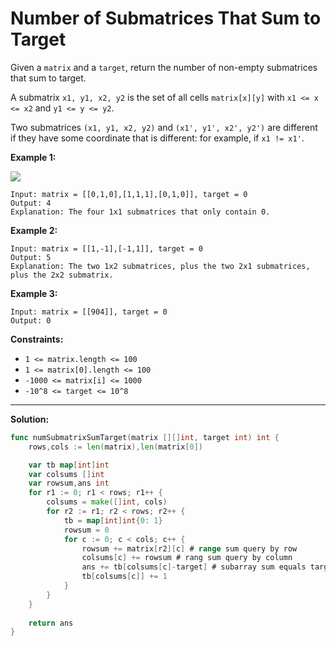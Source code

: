 # Number of Submatrices That Sum to Target

Given a  `matrix` and a  `target`, return the number of non-empty submatrices that sum to  target.

A submatrix  `x1, y1, x2, y2`  is the set of all cells  `matrix[x][y]`  with  `x1 <= x <= x2`  and  `y1 <= y <= y2`.

Two submatrices  `(x1, y1, x2, y2)`  and  `(x1', y1', x2', y2')`  are different if they have some coordinate that is different: for example, if  `x1 != x1'`.

**Example 1:**

![](https://assets.leetcode.com/uploads/2020/09/02/mate1.jpg)

    Input: matrix = [[0,1,0],[1,1,1],[0,1,0]], target = 0
    Output: 4
    Explanation: The four 1x1 submatrices that only contain 0.

**Example 2:**

    Input: matrix = [[1,-1],[-1,1]], target = 0
    Output: 5
    Explanation: The two 1x2 submatrices, plus the two 2x1 submatrices, plus the 2x2 submatrix.

**Example 3:**

    Input: matrix = [[904]], target = 0
    Output: 0

**Constraints:**

-   `1 <= matrix.length <= 100`
-   `1 <= matrix[0].length <= 100`
-   `-1000 <= matrix[i] <= 1000`
-   `-10^8 <= target <= 10^8`

---

**Solution:**

```go
func numSubmatrixSumTarget(matrix [][]int, target int) int {
    rows,cols := len(matrix),len(matrix[0])

    var tb map[int]int
    var colsums []int
    var rowsum,ans int
    for r1 := 0; r1 < rows; r1++ {
        colsums = make([]int, cols)
        for r2 := r1; r2 < rows; r2++ {
            tb = map[int]int{0: 1}
            rowsum = 0
            for c := 0; c < cols; c++ {
                rowsum += matrix[r2][c] # range sum query by row
                colsums[c] += rowsum # rang sum query by column
                ans += tb[colsums[c]-target] # subarray sum equals target
                tb[colsums[c]] += 1
            }
        }
    }
    
    return ans
}
```